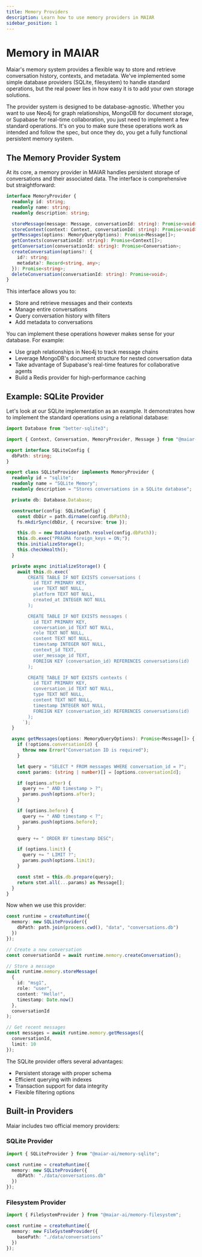 ```yaml
---
title: Memory Providers
description: Learn how to use memory providers in MAIAR
sidebar_position: 1
---
```


# Memory in MAIAR

Maiar's memory system provides a flexible way to store and retrieve conversation history, contexts, and metadata. We've implemented some simple database providers (SQLite, filesystem) to handle standard operations, but the real power lies in how easy it is to add your own storage solutions.

The provider system is designed to be database-agnostic. Whether you want to use Neo4j for graph relationships, MongoDB for document storage, or Supabase for real-time collaboration, you just need to implement a few standard operations. It's on you to make sure these operations work as intended and follow the spec, but once they do, you get a fully functional persistent memory system.

## The Memory Provider System

At its core, a memory provider in MAIAR handles persistent storage of conversations and their associated data. The interface is comprehensive but straightforward:

```typescript
interface MemoryProvider {
  readonly id: string;
  readonly name: string;
  readonly description: string;

  storeMessage(message: Message, conversationId: string): Promise<void>;
  storeContext(context: Context, conversationId: string): Promise<void>;
  getMessages(options: MemoryQueryOptions): Promise<Message[]>;
  getContexts(conversationId: string): Promise<Context[]>;
  getConversation(conversationId: string): Promise<Conversation>;
  createConversation(options?: {
    id?: string;
    metadata?: Record<string, any>;
  }): Promise<string>;
  deleteConversation(conversationId: string): Promise<void>;
}
```

This interface allows you to:

- Store and retrieve messages and their contexts
- Manage entire conversations
- Query conversation history with filters
- Add metadata to conversations

You can implement these operations however makes sense for your database. For example:

- Use graph relationships in Neo4j to track message chains
- Leverage MongoDB's document structure for nested conversation data
- Take advantage of Supabase's real-time features for collaborative agents
- Build a Redis provider for high-performance caching

## Example: SQLite Provider

Let's look at our SQLite implementation as an example. It demonstrates how to implement the standard operations using a relational database:

```typescript
import Database from "better-sqlite3";

import { Context, Conversation, MemoryProvider, Message } from "@maiar-ai/core";

export interface SQLiteConfig {
  dbPath: string;
}

export class SQLiteProvider implements MemoryProvider {
  readonly id = "sqlite";
  readonly name = "SQLite Memory";
  readonly description = "Stores conversations in a SQLite database";

  private db: Database.Database;

  constructor(config: SQLiteConfig) {
    const dbDir = path.dirname(config.dbPath);
    fs.mkdirSync(dbDir, { recursive: true });

    this.db = new Database(path.resolve(config.dbPath));
    this.db.exec("PRAGMA foreign_keys = ON;");
    this.initializeStorage();
    this.checkHealth();
  }

  private async initializeStorage() {
    await this.db.exec(`
        CREATE TABLE IF NOT EXISTS conversations (
          id TEXT PRIMARY KEY,
          user TEXT NOT NULL,
          platform TEXT NOT NULL,
          created_at INTEGER NOT NULL
        );

        CREATE TABLE IF NOT EXISTS messages (
          id TEXT PRIMARY KEY,
          conversation_id TEXT NOT NULL,
          role TEXT NOT NULL,
          content TEXT NOT NULL,
          timestamp INTEGER NOT NULL,
          context_id TEXT,
          user_message_id TEXT,
          FOREIGN KEY (conversation_id) REFERENCES conversations(id)
        );

        CREATE TABLE IF NOT EXISTS contexts (
          id TEXT PRIMARY KEY,
          conversation_id TEXT NOT NULL,
          type TEXT NOT NULL,
          content TEXT NOT NULL,
          timestamp INTEGER NOT NULL,
          FOREIGN KEY (conversation_id) REFERENCES conversations(id)
        );
      `);
  }

  async getMessages(options: MemoryQueryOptions): Promise<Message[]> {
    if (!options.conversationId) {
      throw new Error("Conversation ID is required");
    }

    let query = "SELECT * FROM messages WHERE conversation_id = ?";
    const params: (string | number)[] = [options.conversationId];

    if (options.after) {
      query += " AND timestamp > ?";
      params.push(options.after);
    }

    if (options.before) {
      query += " AND timestamp < ?";
      params.push(options.before);
    }

    query += " ORDER BY timestamp DESC";

    if (options.limit) {
      query += " LIMIT ?";
      params.push(options.limit);
    }

    const stmt = this.db.prepare(query);
    return stmt.all(...params) as Message[];
  }
}
```

Now when we use this provider:

```typescript
const runtime = createRuntime({
  memory: new SQLiteProvider({
    dbPath: path.join(process.cwd(), "data", "conversations.db")
  })
});

// Create a new conversation
const conversationId = await runtime.memory.createConversation();

// Store a message
await runtime.memory.storeMessage(
  {
    id: "msg1",
    role: "user",
    content: "Hello!",
    timestamp: Date.now()
  },
  conversationId
);

// Get recent messages
const messages = await runtime.memory.getMessages({
  conversationId,
  limit: 10
});
```

The SQLite provider offers several advantages:

- Persistent storage with proper schema
- Efficient querying with indexes
- Transaction support for data integrity
- Flexible filtering options

## Built-in Providers

Maiar includes two official memory providers:

### SQLite Provider

```typescript
import { SQLiteProvider } from "@maiar-ai/memory-sqlite";

const runtime = createRuntime({
  memory: new SQLiteProvider({
    dbPath: "./data/conversations.db"
  })
});
```

### Filesystem Provider

```typescript
import { FileSystemProvider } from "@maiar-ai/memory-filesystem";

const runtime = createRuntime({
  memory: new FileSystemProvider({
    basePath: "./data/conversations"
  })
});
```
